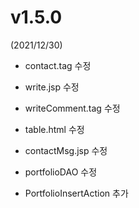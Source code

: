 # v1.5.0

(2021/12/30)

- contact.tag 수정 
- write.jsp 수정
- writeComment.tag 수정 
- table.html 수정 
- contactMsg.jsp 수정 

- portfolioDAO 수정 
- PortfolioInsertAction 추가 
